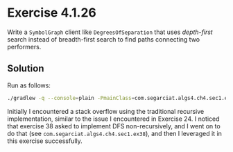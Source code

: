 # Exercise 4.1.26

Write a `SymbolGraph` client like `DegreesOfSeparation` that uses *depth-first*
search instead of breadth-first search to find paths connecting two performers.

## Solution

Run as follows:

```bash
./gradlew -q --console=plain -PmainClass=com.segarciat.algs4.ch4.sec1.ex26.DegreesOfSeparationDFS run --args='algs4-data/movies.txt "/" "Bacon, Kevin"'
```

Initially I encountered a stack overflow using the traditional recursive implementation,
similar to the issue I encountered in Exercise 24. I noticed that exercise 38 asked
to implement DFS non-recursively, and I went on to do that (see `com.segarciat.algs4.ch4.sec1.ex38`),
and then I leveraged it in this exercise successfully.